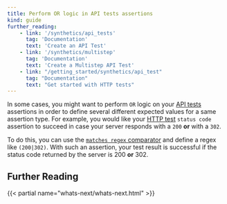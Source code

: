```yaml
---
title: Perform OR logic in API tests assertions
kind: guide
further_reading:
    - link: '/synthetics/api_tests'
      tag: 'Documentation'
      text: 'Create an API Test'
    - link: '/synthetics/multistep'
      tag: 'Documentation'
      text: 'Create a Multistep API Test'
    - link: "/getting_started/synthetics/api_test"
      tag: "Documentation"
      text: "Get started with HTTP tests"
---
```


In some cases, you might want to perform `OR` logic on your [API tests][1] assertions in order to define several different expected values for a same assertion type. For example, you would like your [HTTP test][2] `status code` assertion to succeed in case your server responds with a `200` **or** with a `302`.

To do this, you can use the [`matches regex` comparator][3] and define a regex like `(200|302)`. With such an assertion, your test result is successful if the status code returned by the server is 200 **or** 302.

## Further Reading

{{< partial name="whats-next/whats-next.html" >}}

[1]: /synthetics/api_tests/
[2]: /synthetics/api_tests/http_tests/
[3]: /synthetics/api_tests/http_tests/?tab=requestoptions#define-assertions
